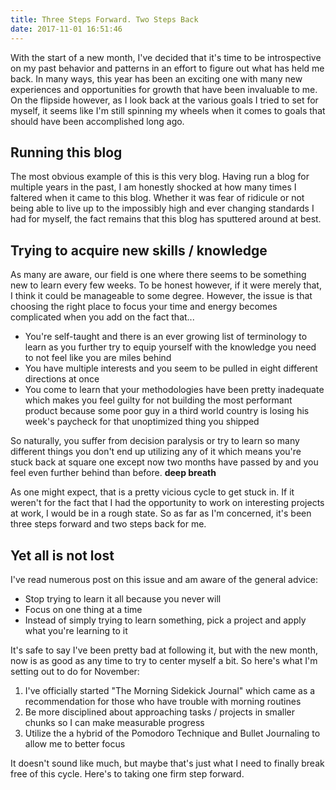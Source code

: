 ```yaml
---
title: Three Steps Forward. Two Steps Back
date: 2017-11-01 16:51:46
---
```


With the start of a new month, I've decided that it's time to be introspective on my past behavior and patterns in an effort to figure out what has held me back. In many ways, this year has been an exciting one with many new experiences and opportunities for growth that have been invaluable to me. On the flipside however, as I look back at the various goals I tried to set for myself, it seems like I'm still spinning my wheels when it comes to goals that should have been accomplished long ago.

<!-- more -->

## Running this blog

The most obvious example of this is this very blog. Having run a blog for multiple years in the past, I am honestly shocked at how many times I faltered when it came to this blog. Whether it was fear of ridicule or not being able to live up to the impossibly high and ever changing standards I had for myself, the fact remains that this blog has sputtered around at best.

## Trying to acquire new skills / knowledge

As many are aware, our field is one where there seems to be something new to learn every few weeks. To be honest however, if it were merely that, I think it could be manageable to some degree. However, the issue is that choosing the right place to focus your time and energy becomes complicated when you add on the fact that...

- You're self-taught and there is an ever growing list of terminology to learn as you further try to equip yourself with the knowledge you need to not feel like you are miles behind
- You have multiple interests and you seem to be pulled in eight different directions at once
- You come to learn that your methodologies have been pretty inadequate which makes you feel guilty for not building the most performant product because some poor guy in a third world country is losing his week's paycheck for that unoptimized thing you shipped

So naturally, you suffer from decision paralysis or try to learn so many different things you don't end up utilizing any of it which means you're stuck back at square one except now two months have passed by and you feel even further behind than before. **deep breath**

As one might expect, that is a pretty vicious cycle to get stuck in. If it weren't for the fact that I had the opportunity to work on interesting projects at work, I would be in a rough state. So as far as I'm concerned, it's been three steps forward and two steps back for me.

## Yet all is not lost

I've read numerous post on this issue and am aware of the general advice:

- Stop trying to learn it all because you never will
- Focus on one thing at a time
- Instead of simply trying to learn something, pick a project and apply what you're learning to it

It's safe to say I've been pretty bad at following it, but with the new month, now is as good as any time to try to center myself a bit. So here's what I'm setting out to do for November:

1. I've officially started "The Morning Sidekick Journal" which came as a recommendation for those who have trouble with morning routines
2. Be more disciplined about approaching tasks / projects in smaller chunks so I can make measurable progress
3. Utilize the a hybrid of the Pomodoro Technique and Bullet Journaling to allow me to better focus

It doesn't sound like much, but maybe that's just what I need to finally break free of this cycle. Here's to taking one firm step forward.
